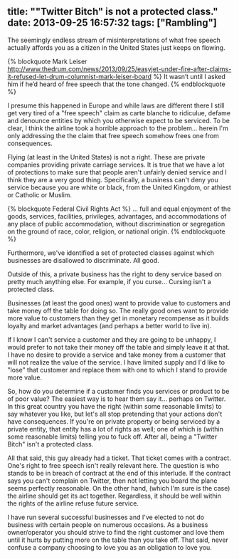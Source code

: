 title: "\"Twitter Bitch\" is not a protected class."
date: 2013-09-25 16:57:32
tags: ["Rambling"]
---

The seemingly endless stream of misinterpretations of what free speech actually affords you as a citizen in the United States just keeps on flowing.

{% blockquote Mark Leiser http://www.thedrum.com/news/2013/09/25/easyjet-under-fire-after-claims-it-refused-let-drum-columnist-mark-leiser-board %}
It wasn’t until I asked him if he’d heard of free speech that the tone changed.
{% endblockquote %}

I presume this happened in Europe and while laws are different there I still get very tired of a "free speech" claim as carte blanche to ridiculue, defame and denounce entities by which you otherwise expect to be serviced.  To be clear, I think the airline took a horrible approach to the problem... herein I'm only addressing the the claim that free speech somehow frees one from consequences.

Flying (at least in the United States) is not a right.  These are private companies providing private carriage services.  It is true that we have a lot of protections to make sure that people aren't unfairly denied service and I think they are a very good thing.  Specifically, a business can't deny you service because you are white or black, from the United Kingdom, or athiest or Catholic or Muslim.

{% blockquote Federal Civil Rights Act %}
... full and equal enjoyment of the goods, services, facilities, privileges, advantages, and accommodations of any place of public accommodation, without discrimination or segregation on the ground of race, color, religion, or national origin.
{% endblockquote %}

Furthermore, we've identified a set of protected classes against which businesses are disallowed to discriminate. All good.

Outside of this, a private business has the right to deny service based on pretty much anything else.  For example, if you curse... Cursing isn't a protected class.

Businesses (at least the good ones) want to provide value to customers and take money off the table for doing so.  The really good ones want to provide more value to customers than they get in monetary recompense as it builds loyalty and market advantages (and perhaps a better world to live in).

If I know I can't service a customer and they are going to be unhappy, I would prefer to not take their money off the table and simply leave it at that.  I have no desire to provide a service and take money from a customer that will not realize the value of the service.  I have limited supply and I'd like to "lose" that customer and replace them with one to which I stand to provide more value.  

So, how do you determine if a customer finds you services or product to be of poor value?  The easiest way is to hear them say it... perhaps on Twitter. In this great country you have the right (within some reasonable limits) to say whatever you like, but let's all stop pretending that your actions don't have consequences.  If you're on private property or being serviced by a private entity, that entity has a lot of rights as well; one of which is (within some reasonable limits) telling you to fuck off.  After all, being a "Twitter Bitch" isn't a protected class.

All that said, this guy already had a ticket. That ticket comes with a contract. One's right to free speech isn't really relevant here. The question is who stands to be in breach of contract at the end of this interlude.  If the contract says you can't complain on Twitter, then not letting you board the plane seems perfectly reasonable.  On the other hand, (which I'm sure is the case) the airline should get its act together.  Regardless, it should be well within the rights of the airline refuse future service.

I have run several successful businesses and I've elected to not do business with certain people on numerous occasions. As a business owner/operator you should strive to find the right customer and love them until it hurts by putting more on the table than you take off.  That said, never confuse a company choosing to love you as an obligation to love you.

